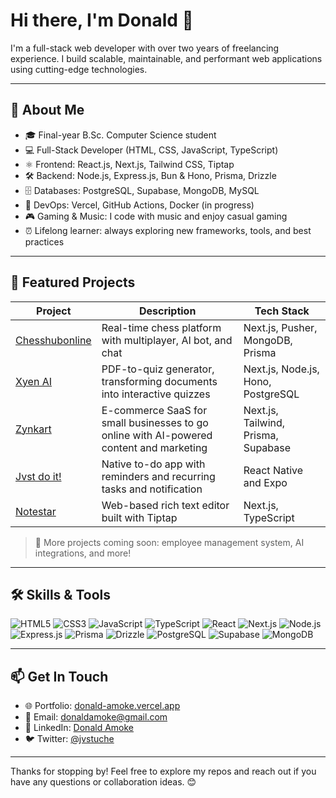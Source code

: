 # Hi there, I'm Donald 👋

I'm a full-stack web developer with over two years of freelancing experience. I build scalable, maintainable, and performant web applications using cutting-edge technologies.

---

## 🚀 About Me

- 🎓 Final-year B.Sc. Computer Science student
- 💻 Full-Stack Developer (HTML, CSS, JavaScript, TypeScript)
- ⚛️ Frontend: React.js, Next.js, Tailwind CSS, Tiptap
- 🛠️ Backend: Node.js, Express.js, Bun & Hono, Prisma, Drizzle
- 🗄️ Databases: PostgreSQL, Supabase, MongoDB, MySQL
- 🔌 DevOps: Vercel, GitHub Actions, Docker (in progress)
- 🎮 Gaming & Music: I code with music and enjoy casual gaming
- ⏰ Lifelong learner: always exploring new frameworks, tools, and best practices

---

## 🌟 Featured Projects

| Project | Description | Tech Stack |
| --- | --- | --- |
| [Chesshubonline](https://github.com/justuche224/chesshubonline.git) | Real-time chess platform with multiplayer, AI bot, and chat | Next.js, Pusher, MongoDB, Prisma |
| [Xyen AI](https://github.com/justuche224/xyen-ai.git) | PDF-to-quiz generator, transforming documents into interactive quizzes | Next.js, Node.js, Hono, PostgreSQL |
| [Zynkart](https://github.com/justuche224/zynkart.git) | E-commerce SaaS for small businesses to go online with AI-powered content and marketing | Next.js, Tailwind, Prisma, Supabase |
| [Jvst do it!](https://github.com/justuche224/jvst-do-it-app.git) | Native to-do app with reminders and recurring tasks and notification | React Native and Expo |
| [Notestar](https://github.com/justuche224/notestar.git) | Web-based rich text editor built with Tiptap | Next.js, TypeScript |

> 🚧 More projects coming soon: employee management system, AI integrations, and more!

---

## 🛠️ Skills & Tools

![HTML5](https://img.shields.io/badge/HTML5-E34F26?logo=html5)
![CSS3](https://img.shields.io/badge/CSS3-1572B6?logo=css3)
![JavaScript](https://img.shields.io/badge/JavaScript-F7DF1E?logo=javascript)
![TypeScript](https://img.shields.io/badge/TypeScript-3178C6?logo=typescript)
![React](https://img.shields.io/badge/React-20232A?logo=react)
![Next.js](https://img.shields.io/badge/Next.js-000000?logo=next.js)
![Node.js](https://img.shields.io/badge/Node.js-339933?logo=node.js)
![Express.js](https://img.shields.io/badge/Express.js-000000?logo=express)
![Prisma](https://img.shields.io/badge/Prisma-2D3748?logo=prisma)
![Drizzle](https://img.shields.io/badge/Drizzle-ffffff?logo=drizzle)
![PostgreSQL](https://img.shields.io/badge/PostgreSQL-FFFFFF?logo=postgresql)
![Supabase](https://img.shields.io/badge/Supabase-3ECF8E?logo=supabase)
![MongoDB](https://img.shields.io/badge/MongoDB-47A248?logo=mongodb)

---

## 📫 Get In Touch

- 🌐 Portfolio: [donald-amoke.vercel.app](https://donald-amoke.vercel.app)
- 📧 Email: donaldamoke@gmail.com
- 💼 LinkedIn: [Donald Amoke](https://linkedin.com/in/donald-amoke)
- 🐦 Twitter: [@jvstuche](https://x.com/jvstuche)

---

Thanks for stopping by! Feel free to explore my repos and reach out if you have any questions or collaboration ideas. 😊
